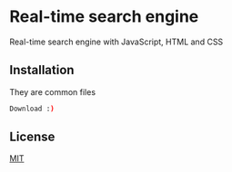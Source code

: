 # Real-time search engine


Real-time search engine with JavaScript, HTML and CSS

## Installation

They are common files

```bash
Download :)
```


## License
[MIT](https://choosealicense.com/licenses/mit/)
